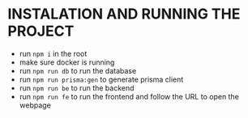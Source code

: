 # INSTALATION AND RUNNING THE PROJECT

- run `npm i` in the root
- make sure docker is running
- run `npm run db` to run the database
- run `npm run prisma:gen` to generate prisma client
- run `npm run be` to run the backend
- run `npm run fe` to run the frontend and follow the URL to open the webpage
